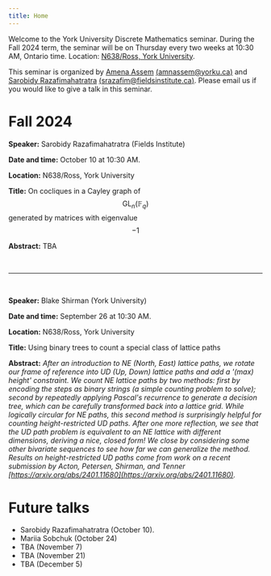 ```yaml
---
title: Home
---
```


Welcome to the York University Discrete Mathematics seminar. During the Fall 2024 term, the seminar will be on Thursday every two weeks at 10:30 AM, Ontario time. Location: [N638/Ross, York University](https://www.google.com/maps/dir//Toronto,+ON+M3J+1P3/@43.7722137,-79.5861929,12z/data=!4m8!4m7!1m0!1m5!1m1!1s0x882b2e2562b62519:0x7d29e594af98aab4!2m2!1d-79.5037922!2d43.7722433?entry=ttu&g_ep=EgoyMDI0MDkxOC4xIKXMDSoASAFQAw%3D%3D).

This seminar is organized by [Amena Assem](https://www.amenaassem.com/) [(amnassem@yorku.ca)](mailto:amnassem@yorku.ca) and [Sarobidy Razafimahatratra](https://sarobidyraz.com/) [(srazafim@fieldsinstitute.ca)](mailto:srazafim@fieldsinstitute.ca). Please email us if you would like to give a talk in this seminar.

# Fall 2024


**Speaker:**  Sarobidy Razafimahatratra (Fields Institute)

**Date and time:** October 10 at 10:30 AM.

**Location:** N638/Ross, York University

**Title:** On cocliques in a Cayley graph of $$\operatorname{GL}_n(\mathbb{F}_q)$$ generated by matrices with eigenvalue $$-1$$


**Abstract:** TBA

<br>

---

<br>

**Speaker:**  Blake Shirman (York University)

**Date and time:** September 26 at 10:30 AM.

**Location:** N638/Ross, York University

**Title:** Using binary trees to count a special class of lattice paths


**Abstract:** *After an introduction to NE (North, East) lattice paths, we rotate our frame of reference into UD (Up, Down) lattice paths and add a '(max) height' constraint.  We count NE lattice paths by two methods: first by encoding the steps as binary strings (a simple counting problem to solve); second by repeatedly applying Pascal's recurrence to generate a decision tree, which can be carefully transformed back into a lattice grid.  While logically circular for NE paths, this second method is surprisingly helpful for counting height-restricted UD paths.  After one more reflection, we see that the UD path problem is equivalent to an NE lattice with different dimensions, deriving a nice, closed form!  We close by considering some other bivariate sequences to see how far we can generalize the method.  Results on height-restricted UD paths come from work on a recent submission by Acton, Petersen, Shirman, and Tenner [https://arxiv.org/abs/2401.11680](https://arxiv.org/abs/2401.11680).*

# Future talks

* Sarobidy Razafimahatratra (October 10).
* Mariia Sobchuk (October 24)
* TBA (November 7)
* TBA (November 21)
* TBA (December 5)

